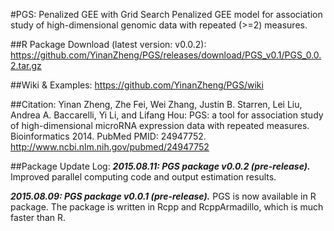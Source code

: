 #PGS: Penalized GEE with Grid Search
Penalized GEE model for association study of high-dimensional genomic data with repeated (>=2) measures. 

##R Package Download (latest version: v0.0.2):
https://github.com/YinanZheng/PGS/releases/download/PGS_v0.1/PGS_0.0.2.tar.gz

##Wiki & Examples:
https://github.com/YinanZheng/PGS/wiki

##Citation:
Yinan Zheng, Zhe Fei, Wei Zhang, Justin B. Starren, Lei Liu, Andrea A. Baccarelli,
Yi Li, and Lifang Hou: PGS: a tool for association study of high-dimensional microRNA expression data with repeated measures. Bioinformatics 2014. PubMed PMID: 24947752.
http://www.ncbi.nlm.nih.gov/pubmed/24947752

##Package Update Log:
***2015.08.11: PGS package v0.0.2 (pre-release).*** Improved parallel computing code and output estimation results.

***2015.08.09: PGS package v0.0.1 (pre-release).*** PGS is now available in R package. The package is written in Rcpp and RcppArmadillo, which is much faster than R.




